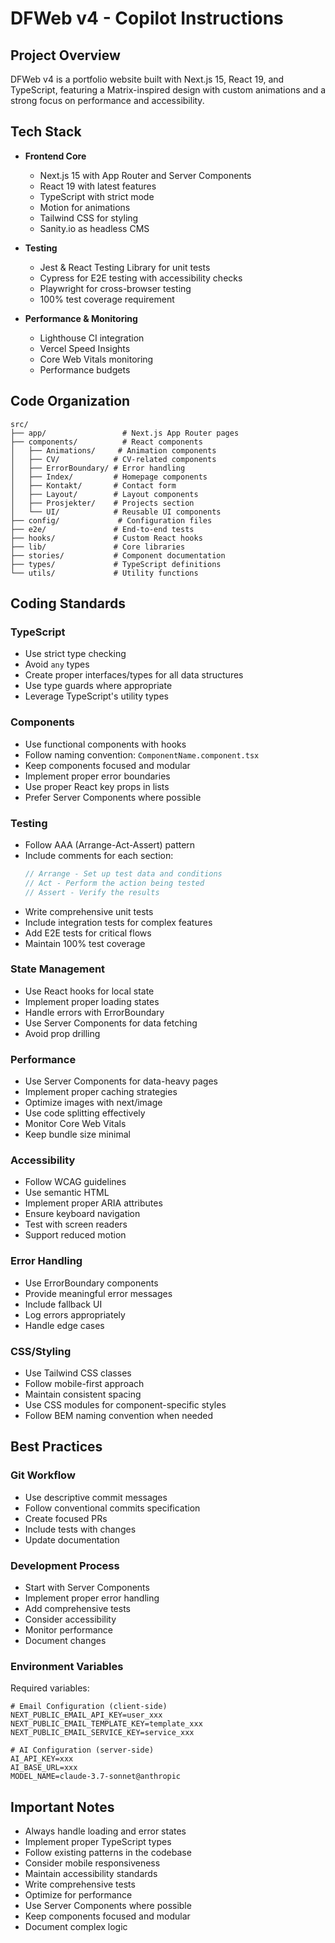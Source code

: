 # DFWeb v4 - Copilot Instructions

## Project Overview

DFWeb v4 is a portfolio website built with Next.js 15, React 19, and TypeScript, featuring a Matrix-inspired design with custom animations and a strong focus on performance and accessibility.

## Tech Stack

- **Frontend Core**

  - Next.js 15 with App Router and Server Components
  - React 19 with latest features
  - TypeScript with strict mode
  - Motion for animations
  - Tailwind CSS for styling
  - Sanity.io as headless CMS

- **Testing**

  - Jest & React Testing Library for unit tests
  - Cypress for E2E testing with accessibility checks
  - Playwright for cross-browser testing
  - 100% test coverage requirement

- **Performance & Monitoring**
  - Lighthouse CI integration
  - Vercel Speed Insights
  - Core Web Vitals monitoring
  - Performance budgets

## Code Organization

```
src/
├── app/                 # Next.js App Router pages
├── components/          # React components
│   ├── Animations/     # Animation components
│   ├── CV/            # CV-related components
│   ├── ErrorBoundary/ # Error handling
│   ├── Index/         # Homepage components
│   ├── Kontakt/       # Contact form
│   ├── Layout/        # Layout components
│   ├── Prosjekter/    # Projects section
│   └── UI/            # Reusable UI components
├── config/             # Configuration files
├── e2e/               # End-to-end tests
├── hooks/             # Custom React hooks
├── lib/               # Core libraries
├── stories/           # Component documentation
├── types/             # TypeScript definitions
└── utils/             # Utility functions
```

## Coding Standards

### TypeScript

- Use strict type checking
- Avoid `any` types
- Create proper interfaces/types for all data structures
- Use type guards where appropriate
- Leverage TypeScript's utility types

### Components

- Use functional components with hooks
- Follow naming convention: `ComponentName.component.tsx`
- Keep components focused and modular
- Implement proper error boundaries
- Use proper React key props in lists
- Prefer Server Components where possible

### Testing

- Follow AAA (Arrange-Act-Assert) pattern
- Include comments for each section:
  ```typescript
  // Arrange - Set up test data and conditions
  // Act - Perform the action being tested
  // Assert - Verify the results
  ```
- Write comprehensive unit tests
- Include integration tests for complex features
- Add E2E tests for critical flows
- Maintain 100% test coverage

### State Management

- Use React hooks for local state
- Implement proper loading states
- Handle errors with ErrorBoundary
- Use Server Components for data fetching
- Avoid prop drilling

### Performance

- Use Server Components for data-heavy pages
- Implement proper caching strategies
- Optimize images with next/image
- Use code splitting effectively
- Monitor Core Web Vitals
- Keep bundle size minimal

### Accessibility

- Follow WCAG guidelines
- Use semantic HTML
- Implement proper ARIA attributes
- Ensure keyboard navigation
- Test with screen readers
- Support reduced motion

### Error Handling

- Use ErrorBoundary components
- Provide meaningful error messages
- Include fallback UI
- Log errors appropriately
- Handle edge cases

### CSS/Styling

- Use Tailwind CSS classes
- Follow mobile-first approach
- Maintain consistent spacing
- Use CSS modules for component-specific styles
- Follow BEM naming convention when needed

## Best Practices

### Git Workflow

- Use descriptive commit messages
- Follow conventional commits specification
- Create focused PRs
- Include tests with changes
- Update documentation

### Development Process

- Start with Server Components
- Implement proper error handling
- Add comprehensive tests
- Consider accessibility
- Monitor performance
- Document changes

### Environment Variables

Required variables:

```env
# Email Configuration (client-side)
NEXT_PUBLIC_EMAIL_API_KEY=user_xxx
NEXT_PUBLIC_EMAIL_TEMPLATE_KEY=template_xxx
NEXT_PUBLIC_EMAIL_SERVICE_KEY=service_xxx

# AI Configuration (server-side)
AI_API_KEY=xxx
AI_BASE_URL=xxx
MODEL_NAME=claude-3.7-sonnet@anthropic
```

## Important Notes

- Always handle loading and error states
- Implement proper TypeScript types
- Follow existing patterns in the codebase
- Consider mobile responsiveness
- Maintain accessibility standards
- Write comprehensive tests
- Optimize for performance
- Use Server Components where possible
- Keep components focused and modular
- Document complex logic
